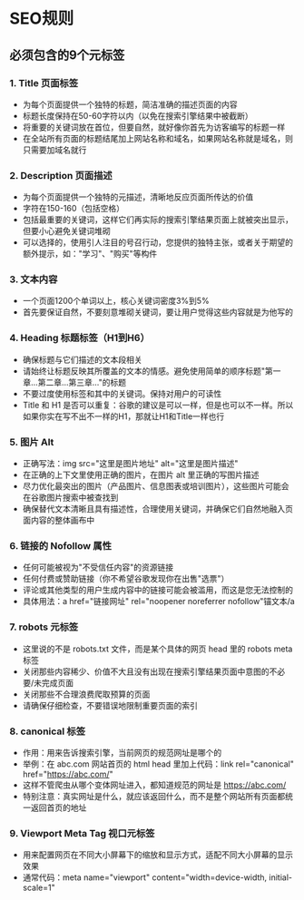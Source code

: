# SEO规则

## 必须包含的9个元标签

### 1. Title 页面标签
- 为每个页面提供一个独特的标题，简洁准确的描述页面的内容
- 标题长度保持在50-60字符以内（以免在搜索引擎结果中被截断）
- 将重要的关键词放在首位，但要自然，就好像你首先为访客编写的标题一样
- 在全站所有页面的标题结尾加上网站名称和域名，如果网站名称就是域名，则只需要加域名就行

### 2. Description 页面描述
- 为每个页面提供一个独特的元描述，清晰地反应页面所传达的价值
- 字符在150-160（包括空格）
- 包括最重要的关键词，这样它们再实际的搜索引擎结果页面上就被突出显示，但要小心避免关键词堆砌
- 可以选择的，使用引人注目的号召行动，您提供的独特主张，或者关于期望的额外提示，如："学习"、"购买"等构件

### 3. 文本内容
- 一个页面1200个单词以上，核心关键词密度3%到5%
- 首先要保证自然，不要刻意堆砌关键词，要让用户觉得这些内容就是为他写的

### 4. Heading 标题标签（H1到H6）
- 确保标题与它们描述的文本段相关
- 请始终让标题反映其所覆盖的文本的情感。避免使用简单的顺序标题"第一章...第二章...第三章..."的标题
- 不要过度使用标签和其中的关键词。保持对用户的可读性
- Title 和 H1 是否可以重复：谷歌的建议是可以一样，但是也可以不一样。所以如果你实在写不出不一样的H1，那就让H1和Title一样也行

### 5. 图片 Alt
- 正确写法：img src="这里是图片地址" alt="这里是图片描述"
- 在正确的上下文里使用正确的图片，在图片 alt 里正确的写图片描述
- 尽力优化最突出的图片（产品图片、信息图表或培训图片），这些图片可能会在谷歌图片搜索中被查找到
- 确保替代文本清晰且具有描述性，合理使用关键词，并确保它们自然地融入页面内容的整体画布中

### 6. 链接的 Nofollow 属性
- 任何可能被视为"不受信任内容"的资源链接
- 任何付费或赞助链接（你不希望谷歌发现你在出售"选票"）
- 评论或其他类型的用户生成内容中的链接可能会被滥用，而这是您无法控制的
- 具体用法：a href="链接网址" rel="noopener noreferrer nofollow"锚文本/a

### 7. robots 元标签
- 这里说的不是 robots.txt 文件，而是某个具体的网页 head 里的 robots meta 标签
- 关闭那些内容稀少、价值不大且没有出现在搜索引擎结果页面中意图的不必要/未完成页面
- 关闭那些不合理浪费爬取预算的页面
- 请确保仔细检查，不要错误地限制重要页面的索引

### 8. canonical 标签
- 作用：用来告诉搜索引擎，当前网页的规范网址是哪个的
- 举例：在 abc.com 网站首页的 html head 里加上代码：link rel="canonical" href="https://abc.com/"
- 这样不管爬虫从哪个变体网址进入，都知道规范的网址是 https://abc.com/
- 特别注意：真实网址是什么，就应该返回什么，而不是整个网站所有页面都统一返回首页的地址

### 9. Viewport Meta Tag 视口元标签
- 用来配置网页在不同大小屏幕下的缩放和显示方式，适配不同大小屏幕的显示效果
- 通常代码：meta name="viewport" content="width=device-width, initial-scale=1"